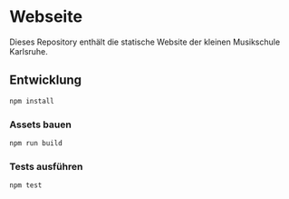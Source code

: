 # Webseite

Dieses Repository enthält die statische Website der kleinen Musikschule Karlsruhe.

## Entwicklung

```bash
npm install
```

### Assets bauen

```bash
npm run build
```

### Tests ausführen

```bash
npm test
```
